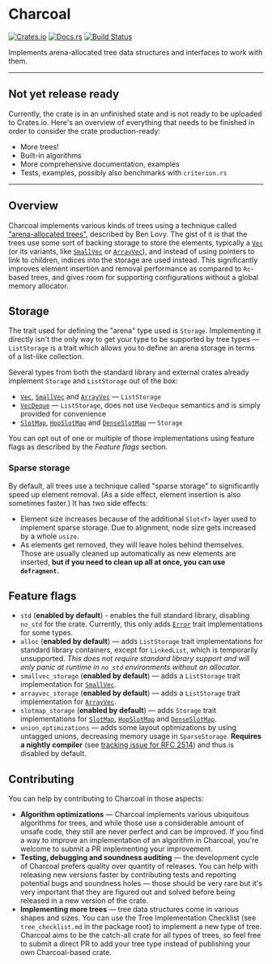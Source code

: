 # Charcoal
[![Crates.io](https://img.shields.io/crates/v/charcoal)](https://crates.io/crates/charcoal "Charcoal on Crates.io")
[![Docs.rs](https://img.shields.io/badge/documentation-docs.rs-informational)](https://docs.rs/charcoal "Charcoal on Docs.rs")
[![Build Status](https://github.com/kotauskas/charcoal.rs/workflows/Build/badge.svg)](https://github.com/kotauskas/charcoal.rs/actions "GitHub Actions page for Charcoal")

Implements arena-allocated tree data structures and interfaces to work with them.

------------------------

## Not yet release ready
Currently, the crate is in an unfinished state and is not ready to be uploaded to Crates.io. Here's an overview of everything that needs to be finished in order to consider the crate production-ready:
- More trees!
- Built-in algorithms
- More comprehensive documentation, examples
- Tests, examples, possibly also benchmarks with `criterion.rs`

------------------------

## Overview
Charcoal implements various kinds of trees using a technique called ["arena-allocated trees"][arena tree blog post], described by Ben Lovy. The gist of it is that the trees use some sort of backing storage to store the elements, typically a [`Vec`] (or its variants, like [`SmallVec`] or [`ArrayVec`]), and instead of using pointers to link to children, indices into the storage are used instead. This significantly improves element insertion and removal performance as compared to `Rc`-based trees, and gives room for supporting configurations without a global memory allocator.

## Storage
The trait used for defining the "arena" type used is `Storage`. Implementing it directly isn't the only way to get your type to be supported by tree types — `ListStorage` is a trait which allows you to define an arena storage in terms of a list-like collection.

Several types from both the standard library and external crates already implement `Storage` and `ListStorage` out of the box:
- [`Vec`], [`SmallVec`] and [`ArrayVec`] — `ListStorage`
- [`VecDeque`] — `ListStorage`, does not use `VecDeque` semantics and is simply provided for convenience
- [`SlotMap`], [`HopSlotMap`] and [`DenseSlotMap`] — `Storage`

You can opt out of one or multiple of those implementations using feature flags as described by the *Feature flags* section.

### Sparse storage
By default, all trees use a technique called "sparse storage" to significantly speed up element removal. (As a side effect, element insertion is also sometimes faster.) It has two side effects:
- Element size increases because of the additional `Slot<T>` layer used to implement sparse storage. Due to alignment, node size gets increased by a whole `usize`.
- As elements get removed, they will leave holes behind themselves. Those are usually cleaned up automatically as new elements are inserted, **but if you need to clean up all at once, you can use `defragment`.**

## Feature flags
- `std` (**enabled by default**) - enables the full standard library, disabling `no_std` for the crate. Currently, this only adds [`Error`] trait implementations for some types.
- `alloc` (**enabled by default**) — adds `ListStorage` trait implementations for standard library containers, except for `LinkedList`, which is temporarily unsupported. *This does not require standard library support and will only panic at runtime in `no_std` environments without an allocator.*
- `smallvec_storage` (**enabled by default**) — adds a `ListStorage` trait implementation for [`SmallVec`].
- `arrayvec_storage` (**enabled by default**) — adds a `ListStorage` trait implementation for [`ArrayVec`].
- `slotmap_storage` (**enabled by default**) — adds `Storage` trait implementations for [`SlotMap`], [`HopSlotMap`] and [`DenseSlotMap`].
- `union_optimizations` — adds some layout optimizations by using untagged unions, decreasing memory usage in `SparseStorage`. **Requires a nightly compiler** (see [tracking issue for RFC 2514]) and thus is disabled by default.

## Contributing
You can help by contributing to Charcoal in those aspects:
- **Algorithm optimizations** — Charcoal implements various ubiquitous algorithms for trees, and while those use a considerable amount of unsafe code, they still are never perfect and can be improved. If you find a way to improve an implementation of an algorithm in Charcoal, you're welcome to submit a PR implementing your improvement.
- **Testing, debugging and soundness auditing** — the development cycle of Charcoal prefers quality over quantity of releases. You can help with releasing new versions faster by contributing tests and reporting potential bugs and soundness holes — those should be very rare but it's very important that they are figured out and solved before being released in a new version of the crate.
- **Implementing more trees** — tree data structures come in various shapes and sizes. You can use the Tree Implementation Checklist (see `tree_checklist.md` in the package root) to implement a new type of tree. Charcoal aims to be the catch-all crate for all types of trees, so feel free to submit a direct PR to add your tree type instead of publishing your own Charcoal-based crate.

[`Error`]: https://doc.rust-lang.org/std/error/trait.Error.html " "
[`Vec`]: https://doc.rust-lang.org/std/vec/struct.Vec.html " "
[`VecDeque`]: https://doc.rust-lang.org/std/collections/struct.VecDeque.html " "
[`SmallVec`]: https://docs.rs/smallvec/*/smallvec/struct.SmallVec.html " "
[`ArrayVec`]: https://docs.rs/arrayvec/*/arrayvec/struct.ArrayVec.html " "
[`SlotMap`]: https://docs.rs/slotmap/*/slotmap/struct.SlotMap.html " "
[`HopSlotMap`]: https://docs.rs/slotmap/*/slotmap/hop/struct.HopSlotMap.html " "
[`DenseSlotMap`]: https://docs.rs/slotmap/*/slotmap/dense/struct.DenseSlotMap.html " "
[tracking issue for RFC 2514]: https://github.com/rust-lang/rust/issues/55149 " "
[arena tree blog post]: https://dev.to/deciduously/no-more-tears-no-more-knots-arena-allocated-trees-in-rust-44k6 " "
